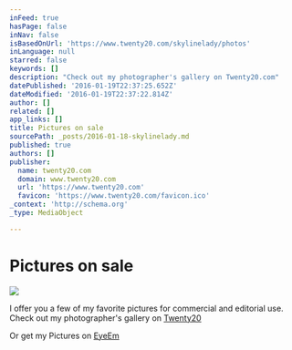 ```yaml
---
inFeed: true
hasPage: false
inNav: false
isBasedOnUrl: 'https://www.twenty20.com/skylinelady/photos'
inLanguage: null
starred: false
keywords: []
description: "Check out my photographer's gallery on Twenty20.com"
datePublished: '2016-01-19T22:37:25.652Z'
dateModified: '2016-01-19T22:37:22.814Z'
author: []
related: []
app_links: []
title: Pictures on sale
sourcePath: _posts/2016-01-18-skylinelady.md
published: true
authors: []
publisher:
  name: twenty20.com
  domain: www.twenty20.com
  url: 'https://www.twenty20.com'
  favicon: 'https://www.twenty20.com/favicon.ico'
_context: 'http://schema.org'
_type: MediaObject

---
```

# Pictures on sale
![](https://the-grid-user-content.s3-us-west-2.amazonaws.com/1591eda7-acb5-4368-b114-47d96bac74ae.jpg)

I offer you a few of my favorite pictures for commercial and editorial use. Check out my photographer's gallery on [Twenty20][0]

Or get my Pictures on [EyeEm][1]

[0]: https://www.twenty20.com/skylinelady/photos
[1]: https://www.eyeem.com/u/skylinelady
